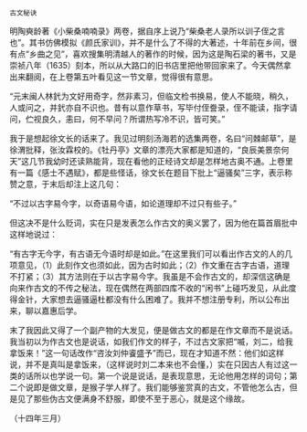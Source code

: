     古文秘诀 

   明陶奭龄著《小柴桑喃喃录》两卷，据自序上说乃“柴桑老人录所以训子侄之言也”。其书仿佛模拟《颜氏家训》，并不是什么了不得的大著述，十年前在乡间，很有点“乡曲之见”，喜欢搜集明清越人的著作的时候，因为这是陶石梁的著书，又是崇祯八年（1635）刻本，所以从大路口的旧书店里把他带回家来了。今天偶然拿出来翻阅，在上卷第五叶看见这一节文章，觉得很有意思。

   “元末闽人林釴为文好用奇字，然非素习，但临文检书换易，使人不能晓，稍久，人或问之，并釴亦自不识也。昔有以意作草书，写毕付侄誊录，侄不能读，指字请问，伫视良久，恚曰，何不早问？所谓热写冷不识，皆可笑。”

   我于是想起徐文长的话来了。我见过明刻汤海若的选集两卷，名曰“问棘邮草”，是徐渭批释，张汝霖校的。《牡丹亭》文章的漂亮大家都是知道的，“良辰美景奈何天”这几节我幼时还读熟能背，现在看他的正经诗文却是怎样地古奥不通。上卷里有一篇《感士不遇赋》，都是些怪话，徐文长在题目下批上“逼骚矣”三字，表示称赞之意，于末后却注上这几句：

   “不过以古字易今字，以奇语易今语，如论道理却不过只有些子。”

   但这决不是什么贬词，实在只是发表怎么作古文的奥义罢了，因为他在篇首眉批中这样地说过：

   “有古字无今字，有古语无今语时却是如此。”在这里我们可以看出作古文的人的几项意见，（1）此刻作文也须如此，因为古时如此；（2）作文重在古字古语，道理不打紧；（3）其方法则在于以古字易今字。我虽是不会作古文的，却深信这确是向来作古文的不传之秘法，现在偶然在两部四库不收的“闲书”上碰巧发见，从此度得金针，大家想去逼骚逼杜都没有什么困难了。我并不想注册专利，所以公布出来，聊以嘉惠后学。

   末了我因此又得了一个副产物的大发见，便是做古文的都是在作文章而不是说话。我当初以为作古文也是说话，如我们作文的样子，不过古文家把“喴，刘二，给我拿饭来！”这一句话改作“咨汝刘仲餈盛予”而已，现在才知道不然：他们如这样说，并不是真叫是拿饭来，（这样说时刘二本来也不会懂，）实在只因古人有过这一类的话所以也学说一句。第一个说是说话，是表现意思，无论他用怎样的词句；第二个说即是做文章，是猴子学人样了。我们能够鉴赏真的古文，不管他怎么古，但是见了那些伪古文便满身不舒服，即使不至于恶心，就是这个缘故。

   （十四年三月）

